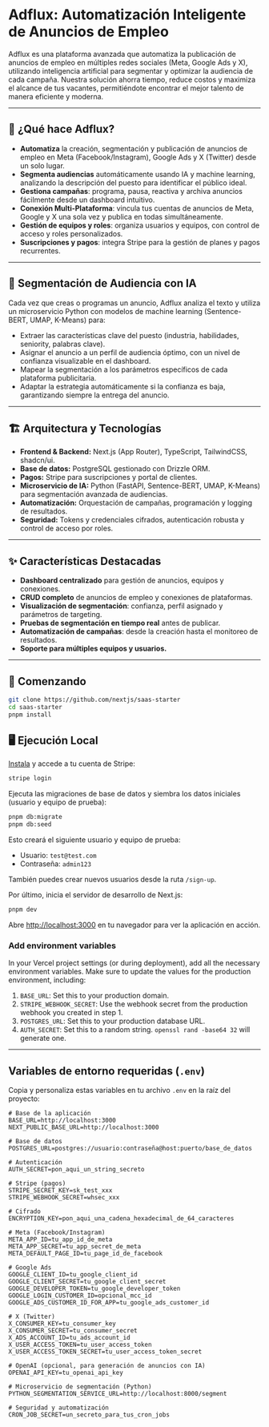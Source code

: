 # Adflux: Automatización Inteligente de Anuncios de Empleo

Adflux es una plataforma avanzada que automatiza la publicación de anuncios de empleo en múltiples redes sociales (Meta, Google Ads y X), utilizando inteligencia artificial para segmentar y optimizar la audiencia de cada campaña. Nuestra solución ahorra tiempo, reduce costos y maximiza el alcance de tus vacantes, permitiéndote encontrar el mejor talento de manera eficiente y moderna.

---

## 🚀 ¿Qué hace Adflux?

- **Automatiza** la creación, segmentación y publicación de anuncios de empleo en Meta (Facebook/Instagram), Google Ads y X (Twitter) desde un solo lugar.
- **Segmenta audiencias** automáticamente usando IA y machine learning, analizando la descripción del puesto para identificar el público ideal.
- **Gestiona campañas**: programa, pausa, reactiva y archiva anuncios fácilmente desde un dashboard intuitivo.
- **Conexión Multi-Plataforma**: vincula tus cuentas de anuncios de Meta, Google y X una sola vez y publica en todas simultáneamente.
- **Gestión de equipos y roles**: organiza usuarios y equipos, con control de acceso y roles personalizados.
- **Suscripciones y pagos**: integra Stripe para la gestión de planes y pagos recurrentes.

---

## 🧠 Segmentación de Audiencia con IA

Cada vez que creas o programas un anuncio, Adflux analiza el texto y utiliza un microservicio Python con modelos de machine learning (Sentence-BERT, UMAP, K-Means) para:
- Extraer las características clave del puesto (industria, habilidades, seniority, palabras clave).
- Asignar el anuncio a un perfil de audiencia óptimo, con un nivel de confianza visualizable en el dashboard.
- Mapear la segmentación a los parámetros específicos de cada plataforma publicitaria.
- Adaptar la estrategia automáticamente si la confianza es baja, garantizando siempre la entrega del anuncio.

---

## 🏗️ Arquitectura y Tecnologías

- **Frontend & Backend:** Next.js (App Router), TypeScript, TailwindCSS, shadcn/ui.
- **Base de datos:** PostgreSQL gestionado con Drizzle ORM.
- **Pagos:** Stripe para suscripciones y portal de clientes.
- **Microservicio de IA:** Python (FastAPI, Sentence-BERT, UMAP, K-Means) para segmentación avanzada de audiencias.
- **Automatización:** Orquestación de campañas, programación y logging de resultados.
- **Seguridad:** Tokens y credenciales cifrados, autenticación robusta y control de acceso por roles.

---

## ✨ Características Destacadas

- **Dashboard centralizado** para gestión de anuncios, equipos y conexiones.
- **CRUD completo** de anuncios de empleo y conexiones de plataformas.
- **Visualización de segmentación**: confianza, perfil asignado y parámetros de targeting.
- **Pruebas de segmentación en tiempo real** antes de publicar.
- **Automatización de campañas**: desde la creación hasta el monitoreo de resultados.
- **Soporte para múltiples equipos y usuarios.**

---

## 🚦 Comenzando

```bash
git clone https://github.com/nextjs/saas-starter
cd saas-starter
pnpm install
```

## 🖥️ Ejecución Local

[Instala](https://docs.stripe.com/stripe-cli) y accede a tu cuenta de Stripe:

```bash
stripe login
```

Ejecuta las migraciones de base de datos y siembra los datos iniciales (usuario y equipo de prueba):

```bash
pnpm db:migrate
pnpm db:seed
```

Esto creará el siguiente usuario y equipo de prueba:

- Usuario: `test@test.com`
- Contraseña: `admin123`

También puedes crear nuevos usuarios desde la ruta `/sign-up`.

Por último, inicia el servidor de desarrollo de Next.js:

```bash
pnpm dev
```

Abre [http://localhost:3000](http://localhost:3000) en tu navegador para ver la aplicación en acción.

### Add environment variables

In your Vercel project settings (or during deployment), add all the necessary environment variables. Make sure to update the values for the production environment, including:

1. `BASE_URL`: Set this to your production domain.
2. `STRIPE_WEBHOOK_SECRET`: Use the webhook secret from the production webhook you created in step 1.
3. `POSTGRES_URL`: Set this to your production database URL.
4. `AUTH_SECRET`: Set this to a random string. `openssl rand -base64 32` will generate one.

---

## Variables de entorno requeridas (`.env`)

Copia y personaliza estas variables en tu archivo `.env` en la raíz del proyecto:

```env
# Base de la aplicación
BASE_URL=http://localhost:3000
NEXT_PUBLIC_BASE_URL=http://localhost:3000

# Base de datos
POSTGRES_URL=postgres://usuario:contraseña@host:puerto/base_de_datos

# Autenticación
AUTH_SECRET=pon_aqui_un_string_secreto

# Stripe (pagos)
STRIPE_SECRET_KEY=sk_test_xxx
STRIPE_WEBHOOK_SECRET=whsec_xxx

# Cifrado
ENCRYPTION_KEY=pon_aqui_una_cadena_hexadecimal_de_64_caracteres

# Meta (Facebook/Instagram)
META_APP_ID=tu_app_id_de_meta
META_APP_SECRET=tu_app_secret_de_meta
META_DEFAULT_PAGE_ID=tu_page_id_de_facebook

# Google Ads
GOOGLE_CLIENT_ID=tu_google_client_id
GOOGLE_CLIENT_SECRET=tu_google_client_secret
GOOGLE_DEVELOPER_TOKEN=tu_google_developer_token
GOOGLE_LOGIN_CUSTOMER_ID=opcional_mcc_id
GOOGLE_ADS_CUSTOMER_ID_FOR_APP=tu_google_ads_customer_id

# X (Twitter)
X_CONSUMER_KEY=tu_consumer_key
X_CONSUMER_SECRET=tu_consumer_secret
X_ADS_ACCOUNT_ID=tu_ads_account_id
X_USER_ACCESS_TOKEN=tu_user_access_token
X_USER_ACCESS_TOKEN_SECRET=tu_user_access_token_secret

# OpenAI (opcional, para generación de anuncios con IA)
OPENAI_API_KEY=tu_openai_api_key

# Microservicio de segmentación (Python)
PYTHON_SEGMENTATION_SERVICE_URL=http://localhost:8000/segment

# Seguridad y automatización
CRON_JOB_SECRET=un_secreto_para_tus_cron_jobs
```